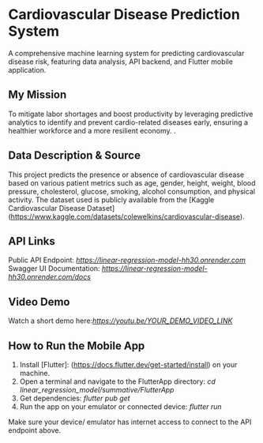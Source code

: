 # Cardiovascular Disease Prediction System
A comprehensive machine learning system for predicting cardiovascular disease risk, featuring data analysis, API backend, and Flutter mobile application.

## My Mission
To mitigate labor shortages and boost productivity by leveraging predictive analytics to identify and prevent cardio-related diseases early, ensuring a healthier workforce and a more resilient economy.
.

## Data Description & Source
This project predicts the presence or absence of cardiovascular disease based on various patient metrics such as age, gender, height, weight, blood pressure, cholesterol, glucose, smoking, alcohol consumption, and physical activity. The dataset used is publicly available from the [Kaggle Cardiovascular Disease Dataset] (https://www.kaggle.com/datasets/colewelkins/cardiovascular-disease).

## API Links
Public API Endpoint: *https://linear-regression-model-hh30.onrender.com*
Swagger UI Documentation: *https://linear-regression-model-hh30.onrender.com/docs*

## Video Demo
Watch a short demo here:*https://youtu.be/YOUR_DEMO_VIDEO_LINK*

## How to Run the Mobile App
1. Install [Flutter]: (https://docs.flutter.dev/get-started/install) on your machine.
2. Open a terminal and navigate to the FlutterApp directory:
   _cd linear_regression_model/summative/FlutterApp_
3. Get dependencies: _flutter pub get_
4. Run the app on your emulator or connected device: _flutter run_

Make sure your device/ emulator has internet access to connect to the API endpoint above.
